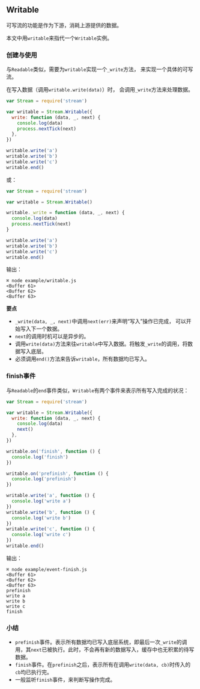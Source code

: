 ## Writable
可写流的功能是作为下游，消耗上游提供的数据。

本文中用`writable`来指代一个`Writable`实例。

### 创建与使用
与`Readable`类似，需要为`writable`实现一个`_write`方法，
来实现一个具体的可写流。

在写入数据（调用`writable.write(data)`）时，
会调用`_write`方法来处理数据。

```js
var Stream = require('stream')

var writable = Stream.Writable({
  write: function (data, _, next) {
    console.log(data)
    process.nextTick(next)
  },
})

writable.write('a')
writable.write('b')
writable.write('c')
writable.end()

```

或：
```js
var Stream = require('stream')

var writable = Stream.Writable()

writable._write = function (data, _, next) {
  console.log(data)
  process.nextTick(next)
}

writable.write('a')
writable.write('b')
writable.write('c')
writable.end()

```

输出：
```
⌘ node example/writable.js
<Buffer 61>
<Buffer 62>
<Buffer 63>

```

**要点**
* `_write(data, _, next)`中调用`next(err)`来声明“写入”操作已完成，
  可以开始写入下一个数据。
* `next`的调用时机可以是异步的。
* 调用`write(data)`方法来往`writable`中写入数据。将触发`_write`的调用，将数据写入底层。
* 必须调用`end()`方法来告诉`writable`，所有数据均已写入。

### finish事件
与`Readable`的`end`事件类似，`Writable`有两个事件来表示所有写入完成的状况：

```js
var Stream = require('stream')

var writable = Stream.Writable({
  write: function (data, _, next) {
    console.log(data)
    next()
  },
})

writable.on('finish', function () {
  console.log('finish')
})

writable.on('prefinish', function () {
  console.log('prefinish')
})

writable.write('a', function () {
  console.log('write a')
})
writable.write('b', function () {
  console.log('write b')
})
writable.write('c', function () {
  console.log('write c')
})
writable.end()

```

输出：
```
⌘ node example/event-finish.js
<Buffer 61>
<Buffer 62>
<Buffer 63>
prefinish
write a
write b
write c
finish

```

### 小结
* `prefinish`事件。表示所有数据均已写入底层系统，即最后一次`_write`的调用，其`next`已被执行。此时，不会再有新的数据写入，缓存中也无积累的待写数据。
* `finish`事件。在`prefinish`之后，表示所有在调用`write(data, cb)`时传入的`cb`均已执行完。
* 一般监听`finish`事件，来判断写操作完成。

